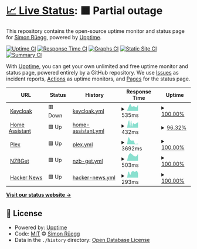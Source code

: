 # [📈 Live Status](https://status.srueg.ch): <!--live status--> **🟧 Partial outage**

This repository contains the open-source uptime monitor and status page for [Simon Rüegg](https://status.srueg.ch), powered by [Upptime](https://github.com/upptime/upptime).

[![Uptime CI](https://github.com/srueg/upptime/workflows/Uptime%20CI/badge.svg)](https://github.com/srueg/upptime/actions?query=workflow%3A%22Uptime+CI%22)
[![Response Time CI](https://github.com/srueg/upptime/workflows/Response%20Time%20CI/badge.svg)](https://github.com/srueg/upptime/actions?query=workflow%3A%22Response+Time+CI%22)
[![Graphs CI](https://github.com/srueg/upptime/workflows/Graphs%20CI/badge.svg)](https://github.com/srueg/upptime/actions?query=workflow%3A%22Graphs+CI%22)
[![Static Site CI](https://github.com/srueg/upptime/workflows/Static%20Site%20CI/badge.svg)](https://github.com/srueg/upptime/actions?query=workflow%3A%22Static+Site+CI%22)
[![Summary CI](https://github.com/srueg/upptime/workflows/Summary%20CI/badge.svg)](https://github.com/srueg/upptime/actions?query=workflow%3A%22Summary+CI%22)

With [Upptime](https://upptime.js.org), you can get your own unlimited and free uptime monitor and status page, powered entirely by a GitHub repository. We use [Issues](https://github.com/srueg/upptime/issues) as incident reports, [Actions](https://github.com/srueg/upptime/actions) as uptime monitors, and [Pages](https://status.srueg.ch) for the status page.

<!--start: status pages-->
<!-- This summary is generated by Upptime (https://github.com/upptime/upptime) -->
<!-- Do not edit this manually, your changes will be overwritten -->
<!-- prettier-ignore -->
| URL | Status | History | Response Time | Uptime |
| --- | ------ | ------- | ------------- | ------ |
| <img alt="" src="https://icons.duckduckgo.com/ip3/sso.srueg.ch.ico" height="13"> [Keycloak](https://sso.srueg.ch/realms/labhttps://sso.srueg.ch/realms/lab) | 🟥 Down | [keycloak.yml](https://github.com/srueg/upptime/commits/HEAD/history/keycloak.yml) | <details><summary><img alt="Response time graph" src="./graphs/keycloak/response-time-week.png" height="20"> 535ms</summary><br><a href="https://status.srueg.ch/history/keycloak"><img alt="Response time 1383" src="https://img.shields.io/endpoint?url=https%3A%2F%2Fraw.githubusercontent.com%2Fsrueg%2Fupptime%2FHEAD%2Fapi%2Fkeycloak%2Fresponse-time.json"></a><br><a href="https://status.srueg.ch/history/keycloak"><img alt="24-hour response time 600" src="https://img.shields.io/endpoint?url=https%3A%2F%2Fraw.githubusercontent.com%2Fsrueg%2Fupptime%2FHEAD%2Fapi%2Fkeycloak%2Fresponse-time-day.json"></a><br><a href="https://status.srueg.ch/history/keycloak"><img alt="7-day response time 535" src="https://img.shields.io/endpoint?url=https%3A%2F%2Fraw.githubusercontent.com%2Fsrueg%2Fupptime%2FHEAD%2Fapi%2Fkeycloak%2Fresponse-time-week.json"></a><br><a href="https://status.srueg.ch/history/keycloak"><img alt="30-day response time 519" src="https://img.shields.io/endpoint?url=https%3A%2F%2Fraw.githubusercontent.com%2Fsrueg%2Fupptime%2FHEAD%2Fapi%2Fkeycloak%2Fresponse-time-month.json"></a><br><a href="https://status.srueg.ch/history/keycloak"><img alt="1-year response time 522" src="https://img.shields.io/endpoint?url=https%3A%2F%2Fraw.githubusercontent.com%2Fsrueg%2Fupptime%2FHEAD%2Fapi%2Fkeycloak%2Fresponse-time-year.json"></a></details> | <details><summary><a href="https://status.srueg.ch/history/keycloak">100.00%</a></summary><a href="https://status.srueg.ch/history/keycloak"><img alt="All-time uptime 89.15%" src="https://img.shields.io/endpoint?url=https%3A%2F%2Fraw.githubusercontent.com%2Fsrueg%2Fupptime%2FHEAD%2Fapi%2Fkeycloak%2Fuptime.json"></a><br><a href="https://status.srueg.ch/history/keycloak"><img alt="24-hour uptime 100.00%" src="https://img.shields.io/endpoint?url=https%3A%2F%2Fraw.githubusercontent.com%2Fsrueg%2Fupptime%2FHEAD%2Fapi%2Fkeycloak%2Fuptime-day.json"></a><br><a href="https://status.srueg.ch/history/keycloak"><img alt="7-day uptime 100.00%" src="https://img.shields.io/endpoint?url=https%3A%2F%2Fraw.githubusercontent.com%2Fsrueg%2Fupptime%2FHEAD%2Fapi%2Fkeycloak%2Fuptime-week.json"></a><br><a href="https://status.srueg.ch/history/keycloak"><img alt="30-day uptime 100.00%" src="https://img.shields.io/endpoint?url=https%3A%2F%2Fraw.githubusercontent.com%2Fsrueg%2Fupptime%2FHEAD%2Fapi%2Fkeycloak%2Fuptime-month.json"></a><br><a href="https://status.srueg.ch/history/keycloak"><img alt="1-year uptime 72.19%" src="https://img.shields.io/endpoint?url=https%3A%2F%2Fraw.githubusercontent.com%2Fsrueg%2Fupptime%2FHEAD%2Fapi%2Fkeycloak%2Fuptime-year.json"></a></details>
| <img alt="" src="https://icons.duckduckgo.com/ip3/ha.srueg.ch.ico" height="13"> [Home Assistant](https://ha.srueg.ch/manifest.json) | 🟩 Up | [home-assistant.yml](https://github.com/srueg/upptime/commits/HEAD/history/home-assistant.yml) | <details><summary><img alt="Response time graph" src="./graphs/home-assistant/response-time-week.png" height="20"> 432ms</summary><br><a href="https://status.srueg.ch/history/home-assistant"><img alt="Response time 827" src="https://img.shields.io/endpoint?url=https%3A%2F%2Fraw.githubusercontent.com%2Fsrueg%2Fupptime%2FHEAD%2Fapi%2Fhome-assistant%2Fresponse-time.json"></a><br><a href="https://status.srueg.ch/history/home-assistant"><img alt="24-hour response time 708" src="https://img.shields.io/endpoint?url=https%3A%2F%2Fraw.githubusercontent.com%2Fsrueg%2Fupptime%2FHEAD%2Fapi%2Fhome-assistant%2Fresponse-time-day.json"></a><br><a href="https://status.srueg.ch/history/home-assistant"><img alt="7-day response time 432" src="https://img.shields.io/endpoint?url=https%3A%2F%2Fraw.githubusercontent.com%2Fsrueg%2Fupptime%2FHEAD%2Fapi%2Fhome-assistant%2Fresponse-time-week.json"></a><br><a href="https://status.srueg.ch/history/home-assistant"><img alt="30-day response time 484" src="https://img.shields.io/endpoint?url=https%3A%2F%2Fraw.githubusercontent.com%2Fsrueg%2Fupptime%2FHEAD%2Fapi%2Fhome-assistant%2Fresponse-time-month.json"></a><br><a href="https://status.srueg.ch/history/home-assistant"><img alt="1-year response time 945" src="https://img.shields.io/endpoint?url=https%3A%2F%2Fraw.githubusercontent.com%2Fsrueg%2Fupptime%2FHEAD%2Fapi%2Fhome-assistant%2Fresponse-time-year.json"></a></details> | <details><summary><a href="https://status.srueg.ch/history/home-assistant">96.32%</a></summary><a href="https://status.srueg.ch/history/home-assistant"><img alt="All-time uptime 94.01%" src="https://img.shields.io/endpoint?url=https%3A%2F%2Fraw.githubusercontent.com%2Fsrueg%2Fupptime%2FHEAD%2Fapi%2Fhome-assistant%2Fuptime.json"></a><br><a href="https://status.srueg.ch/history/home-assistant"><img alt="24-hour uptime 100.00%" src="https://img.shields.io/endpoint?url=https%3A%2F%2Fraw.githubusercontent.com%2Fsrueg%2Fupptime%2FHEAD%2Fapi%2Fhome-assistant%2Fuptime-day.json"></a><br><a href="https://status.srueg.ch/history/home-assistant"><img alt="7-day uptime 96.32%" src="https://img.shields.io/endpoint?url=https%3A%2F%2Fraw.githubusercontent.com%2Fsrueg%2Fupptime%2FHEAD%2Fapi%2Fhome-assistant%2Fuptime-week.json"></a><br><a href="https://status.srueg.ch/history/home-assistant"><img alt="30-day uptime 94.02%" src="https://img.shields.io/endpoint?url=https%3A%2F%2Fraw.githubusercontent.com%2Fsrueg%2Fupptime%2FHEAD%2Fapi%2Fhome-assistant%2Fuptime-month.json"></a><br><a href="https://status.srueg.ch/history/home-assistant"><img alt="1-year uptime 86.10%" src="https://img.shields.io/endpoint?url=https%3A%2F%2Fraw.githubusercontent.com%2Fsrueg%2Fupptime%2FHEAD%2Fapi%2Fhome-assistant%2Fuptime-year.json"></a></details>
| <img alt="" src="https://icons.duckduckgo.com/ip3/plex.srueg.ch.ico" height="13"> [Plex](https://plex.srueg.ch/identity) | 🟩 Up | [plex.yml](https://github.com/srueg/upptime/commits/HEAD/history/plex.yml) | <details><summary><img alt="Response time graph" src="./graphs/plex/response-time-week.png" height="20"> 3692ms</summary><br><a href="https://status.srueg.ch/history/plex"><img alt="Response time 2414" src="https://img.shields.io/endpoint?url=https%3A%2F%2Fraw.githubusercontent.com%2Fsrueg%2Fupptime%2FHEAD%2Fapi%2Fplex%2Fresponse-time.json"></a><br><a href="https://status.srueg.ch/history/plex"><img alt="24-hour response time 8929" src="https://img.shields.io/endpoint?url=https%3A%2F%2Fraw.githubusercontent.com%2Fsrueg%2Fupptime%2FHEAD%2Fapi%2Fplex%2Fresponse-time-day.json"></a><br><a href="https://status.srueg.ch/history/plex"><img alt="7-day response time 3692" src="https://img.shields.io/endpoint?url=https%3A%2F%2Fraw.githubusercontent.com%2Fsrueg%2Fupptime%2FHEAD%2Fapi%2Fplex%2Fresponse-time-week.json"></a><br><a href="https://status.srueg.ch/history/plex"><img alt="30-day response time 3472" src="https://img.shields.io/endpoint?url=https%3A%2F%2Fraw.githubusercontent.com%2Fsrueg%2Fupptime%2FHEAD%2Fapi%2Fplex%2Fresponse-time-month.json"></a><br><a href="https://status.srueg.ch/history/plex"><img alt="1-year response time 2465" src="https://img.shields.io/endpoint?url=https%3A%2F%2Fraw.githubusercontent.com%2Fsrueg%2Fupptime%2FHEAD%2Fapi%2Fplex%2Fresponse-time-year.json"></a></details> | <details><summary><a href="https://status.srueg.ch/history/plex">100.00%</a></summary><a href="https://status.srueg.ch/history/plex"><img alt="All-time uptime 95.82%" src="https://img.shields.io/endpoint?url=https%3A%2F%2Fraw.githubusercontent.com%2Fsrueg%2Fupptime%2FHEAD%2Fapi%2Fplex%2Fuptime.json"></a><br><a href="https://status.srueg.ch/history/plex"><img alt="24-hour uptime 100.00%" src="https://img.shields.io/endpoint?url=https%3A%2F%2Fraw.githubusercontent.com%2Fsrueg%2Fupptime%2FHEAD%2Fapi%2Fplex%2Fuptime-day.json"></a><br><a href="https://status.srueg.ch/history/plex"><img alt="7-day uptime 100.00%" src="https://img.shields.io/endpoint?url=https%3A%2F%2Fraw.githubusercontent.com%2Fsrueg%2Fupptime%2FHEAD%2Fapi%2Fplex%2Fuptime-week.json"></a><br><a href="https://status.srueg.ch/history/plex"><img alt="30-day uptime 99.37%" src="https://img.shields.io/endpoint?url=https%3A%2F%2Fraw.githubusercontent.com%2Fsrueg%2Fupptime%2FHEAD%2Fapi%2Fplex%2Fuptime-month.json"></a><br><a href="https://status.srueg.ch/history/plex"><img alt="1-year uptime 88.72%" src="https://img.shields.io/endpoint?url=https%3A%2F%2Fraw.githubusercontent.com%2Fsrueg%2Fupptime%2FHEAD%2Fapi%2Fplex%2Fuptime-year.json"></a></details>
| <img alt="" src="https://icons.duckduckgo.com/ip3/nzbget.srueg.ch.ico" height="13"> [NZBGet](https://nzbget.srueg.ch/ping) | 🟩 Up | [nzb-get.yml](https://github.com/srueg/upptime/commits/HEAD/history/nzb-get.yml) | <details><summary><img alt="Response time graph" src="./graphs/nzb-get/response-time-week.png" height="20"> 503ms</summary><br><a href="https://status.srueg.ch/history/nzb-get"><img alt="Response time 805" src="https://img.shields.io/endpoint?url=https%3A%2F%2Fraw.githubusercontent.com%2Fsrueg%2Fupptime%2FHEAD%2Fapi%2Fnzb-get%2Fresponse-time.json"></a><br><a href="https://status.srueg.ch/history/nzb-get"><img alt="24-hour response time 697" src="https://img.shields.io/endpoint?url=https%3A%2F%2Fraw.githubusercontent.com%2Fsrueg%2Fupptime%2FHEAD%2Fapi%2Fnzb-get%2Fresponse-time-day.json"></a><br><a href="https://status.srueg.ch/history/nzb-get"><img alt="7-day response time 503" src="https://img.shields.io/endpoint?url=https%3A%2F%2Fraw.githubusercontent.com%2Fsrueg%2Fupptime%2FHEAD%2Fapi%2Fnzb-get%2Fresponse-time-week.json"></a><br><a href="https://status.srueg.ch/history/nzb-get"><img alt="30-day response time 506" src="https://img.shields.io/endpoint?url=https%3A%2F%2Fraw.githubusercontent.com%2Fsrueg%2Fupptime%2FHEAD%2Fapi%2Fnzb-get%2Fresponse-time-month.json"></a><br><a href="https://status.srueg.ch/history/nzb-get"><img alt="1-year response time 484" src="https://img.shields.io/endpoint?url=https%3A%2F%2Fraw.githubusercontent.com%2Fsrueg%2Fupptime%2FHEAD%2Fapi%2Fnzb-get%2Fresponse-time-year.json"></a></details> | <details><summary><a href="https://status.srueg.ch/history/nzb-get">100.00%</a></summary><a href="https://status.srueg.ch/history/nzb-get"><img alt="All-time uptime 95.34%" src="https://img.shields.io/endpoint?url=https%3A%2F%2Fraw.githubusercontent.com%2Fsrueg%2Fupptime%2FHEAD%2Fapi%2Fnzb-get%2Fuptime.json"></a><br><a href="https://status.srueg.ch/history/nzb-get"><img alt="24-hour uptime 100.00%" src="https://img.shields.io/endpoint?url=https%3A%2F%2Fraw.githubusercontent.com%2Fsrueg%2Fupptime%2FHEAD%2Fapi%2Fnzb-get%2Fuptime-day.json"></a><br><a href="https://status.srueg.ch/history/nzb-get"><img alt="7-day uptime 100.00%" src="https://img.shields.io/endpoint?url=https%3A%2F%2Fraw.githubusercontent.com%2Fsrueg%2Fupptime%2FHEAD%2Fapi%2Fnzb-get%2Fuptime-week.json"></a><br><a href="https://status.srueg.ch/history/nzb-get"><img alt="30-day uptime 100.00%" src="https://img.shields.io/endpoint?url=https%3A%2F%2Fraw.githubusercontent.com%2Fsrueg%2Fupptime%2FHEAD%2Fapi%2Fnzb-get%2Fuptime-month.json"></a><br><a href="https://status.srueg.ch/history/nzb-get"><img alt="1-year uptime 88.96%" src="https://img.shields.io/endpoint?url=https%3A%2F%2Fraw.githubusercontent.com%2Fsrueg%2Fupptime%2FHEAD%2Fapi%2Fnzb-get%2Fuptime-year.json"></a></details>
| <img alt="" src="https://icons.duckduckgo.com/ip3/news.ycombinator.com.ico" height="13"> [Hacker News](https://news.ycombinator.com) | 🟩 Up | [hacker-news.yml](https://github.com/srueg/upptime/commits/HEAD/history/hacker-news.yml) | <details><summary><img alt="Response time graph" src="./graphs/hacker-news/response-time-week.png" height="20"> 293ms</summary><br><a href="https://status.srueg.ch/history/hacker-news"><img alt="Response time 305" src="https://img.shields.io/endpoint?url=https%3A%2F%2Fraw.githubusercontent.com%2Fsrueg%2Fupptime%2FHEAD%2Fapi%2Fhacker-news%2Fresponse-time.json"></a><br><a href="https://status.srueg.ch/history/hacker-news"><img alt="24-hour response time 102" src="https://img.shields.io/endpoint?url=https%3A%2F%2Fraw.githubusercontent.com%2Fsrueg%2Fupptime%2FHEAD%2Fapi%2Fhacker-news%2Fresponse-time-day.json"></a><br><a href="https://status.srueg.ch/history/hacker-news"><img alt="7-day response time 293" src="https://img.shields.io/endpoint?url=https%3A%2F%2Fraw.githubusercontent.com%2Fsrueg%2Fupptime%2FHEAD%2Fapi%2Fhacker-news%2Fresponse-time-week.json"></a><br><a href="https://status.srueg.ch/history/hacker-news"><img alt="30-day response time 282" src="https://img.shields.io/endpoint?url=https%3A%2F%2Fraw.githubusercontent.com%2Fsrueg%2Fupptime%2FHEAD%2Fapi%2Fhacker-news%2Fresponse-time-month.json"></a><br><a href="https://status.srueg.ch/history/hacker-news"><img alt="1-year response time 309" src="https://img.shields.io/endpoint?url=https%3A%2F%2Fraw.githubusercontent.com%2Fsrueg%2Fupptime%2FHEAD%2Fapi%2Fhacker-news%2Fresponse-time-year.json"></a></details> | <details><summary><a href="https://status.srueg.ch/history/hacker-news">100.00%</a></summary><a href="https://status.srueg.ch/history/hacker-news"><img alt="All-time uptime 99.95%" src="https://img.shields.io/endpoint?url=https%3A%2F%2Fraw.githubusercontent.com%2Fsrueg%2Fupptime%2FHEAD%2Fapi%2Fhacker-news%2Fuptime.json"></a><br><a href="https://status.srueg.ch/history/hacker-news"><img alt="24-hour uptime 100.00%" src="https://img.shields.io/endpoint?url=https%3A%2F%2Fraw.githubusercontent.com%2Fsrueg%2Fupptime%2FHEAD%2Fapi%2Fhacker-news%2Fuptime-day.json"></a><br><a href="https://status.srueg.ch/history/hacker-news"><img alt="7-day uptime 100.00%" src="https://img.shields.io/endpoint?url=https%3A%2F%2Fraw.githubusercontent.com%2Fsrueg%2Fupptime%2FHEAD%2Fapi%2Fhacker-news%2Fuptime-week.json"></a><br><a href="https://status.srueg.ch/history/hacker-news"><img alt="30-day uptime 100.00%" src="https://img.shields.io/endpoint?url=https%3A%2F%2Fraw.githubusercontent.com%2Fsrueg%2Fupptime%2FHEAD%2Fapi%2Fhacker-news%2Fuptime-month.json"></a><br><a href="https://status.srueg.ch/history/hacker-news"><img alt="1-year uptime 99.99%" src="https://img.shields.io/endpoint?url=https%3A%2F%2Fraw.githubusercontent.com%2Fsrueg%2Fupptime%2FHEAD%2Fapi%2Fhacker-news%2Fuptime-year.json"></a></details>

<!--end: status pages-->

[**Visit our status website →**](https://status.srueg.ch)

## 📄 License

- Powered by: [Upptime](https://github.com/upptime/upptime)
- Code: [MIT](./LICENSE) © [Simon Rüegg](https://status.srueg.ch)
- Data in the `./history` directory: [Open Database License](https://opendatacommons.org/licenses/odbl/1-0/)
